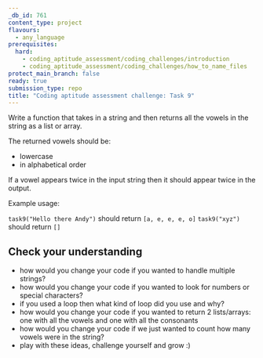 ```yaml
---
_db_id: 761
content_type: project
flavours:
  - any_language
prerequisites:
  hard:
    - coding_aptitude_assessment/coding_challenges/introduction
    - coding_aptitude_assessment/coding_challenges/how_to_name_files
protect_main_branch: false
ready: true
submission_type: repo
title: "Coding aptitude assessment challenge: Task 9"
---
```


Write a function that takes in a string and then returns all the vowels in the string as a list or array.

The returned vowels should be:

- lowercase
- in alphabetical order

If a vowel appears twice in the input string then it should appear twice in the output.

Example usage:

`task9("Hello there Andy")` should return `[a, e, e, e, o]`
`task9("xyz")` should return `[]`

## Check your understanding

- how would you change your code if you wanted to handle multiple strings?
- how would you change your code if you wanted to look for numbers or special characters?
- if you used a loop then what kind of loop did you use and why?
- how would you change your code if you wanted to return 2 lists/arrays: one with all the vowels and one with all the consonants
- how would you change your code if we just wanted to count how many vowels were in the string?
- play with these ideas, challenge yourself and grow :)

